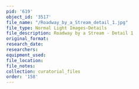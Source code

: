 ```yaml
---
pid: '619'
object_id: '3517'
file_name: "/Roadway_by_a_Stream_detail_1.jpg"
file_type: Normal Light Images›Details
file_description: Roadway by a Stream - Detail 1
original_format:
research_date:
researchers:
equipment_used:
file_location:
file_notes:
collection: curatorial_files
order: '158'
---
```


